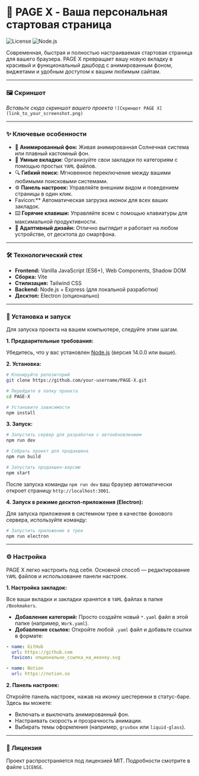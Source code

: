 # 🌅 PAGE X - Ваша персональная стартовая страница

![License](https://img.shields.io/badge/license-MIT-blue.svg) ![Node.js](https://img.shields.io/badge/node-%3E%3D14.0.0-brightgreen.svg)

Современная, быстрая и полностью настраиваемая стартовая страница для вашего браузера. PAGE X превращает вашу новую вкладку в красивый и функциональный дашборд с анимированным фоном, виджетами и удобным доступом к вашим любимым сайтам.

---

### 🖼️ Скриншот

*Вставьте сюда скриншот вашего проекта*
`![Скриншот PAGE X](link_to_your_screenshot.png)`

---

### ✨ Ключевые особенности

*   🌌 **Анимированный фон:** Живая анимированная Солнечная система или плавный кастомный фон.
*   📑 **Умные вкладки:** Организуйте свои закладки по категориям с помощью простых `YAML` файлов.
*   🔍 **Гибкий поиск:** Мгновенное переключение между вашими любимыми поисковыми системами.
*   ⚙️ **Панель настроек:** Управляйте внешним видом и поведением страницы в один клик.
*    Favicon:** Автоматическая загрузка иконок для всех ваших закладок.
*   ⌨️ **Горячие клавиши:** Управляйте всем с помощью клавиатуры для максимальной продуктивности.
*   📱 **Адаптивный дизайн:** Отлично выглядит и работает на любом устройстве, от десктопа до смартфона.

---

### 🛠️ Технологический стек

*   **Frontend:** Vanilla JavaScript (ES6+), Web Components, Shadow DOM
*   **Сборка:** Vite
*   **Стилизация:** Tailwind CSS
*   **Backend:** Node.js + Express (для локальной разработки)
*   **Десктоп:** Electron (опционально)

---

### 🚀 Установка и запуск

Для запуска проекта на вашем компьютере, следуйте этим шагам.

**1. Предварительные требования:**

Убедитесь, что у вас установлен [Node.js](https://nodejs.org/) (версия 14.0.0 или выше).

**2. Установка:**

```bash
# Клонируйте репозиторий
git clone https://github.com/your-username/PAGE-X.git

# Перейдите в папку проекта
cd PAGE-X

# Установите зависимости
npm install
```

**3. Запуск:**

```bash
# Запустить сервер для разработки с автообновлением
npm run dev

# Собрать проект для продакшена
npm run build

# Запустить продакшен-версию
npm start
```

После запуска команды `npm run dev` ваш браузер автоматически откроет страницу `http://localhost:3001`.

**4. Запуск в режиме десктоп-приложения (Electron):**

Для запуска приложения в системном трее в качестве фонового сервера, используйте команду:

```bash
# Запустить приложение в трее
npm run electron
```

---

### ⚙️ Настройка

PAGE X легко настроить под себя. Основной способ — редактирование `YAML` файлов и использование панели настроек.

**1. Настройка закладок:**

Все ваши вкладки и закладки хранятся в `YAML` файлах в папке `/Bookmakers`.

*   **Добавление категорий:** Просто создайте новый `*.yaml` файл в этой папке (например, `Work.yaml`).
*   **Добавление ссылок:** Откройте любой `.yaml` файл и добавьте ссылки в формате:

```yaml
- name: GitHub
  url: https://github.com
  favicon: опционально_ссылка_на_иконку.svg

- name: Notion
  url: https://notion.so
```

**2. Панель настроек:**

Откройте панель настроек, нажав на иконку шестеренки в статус-баре. Здесь вы можете:
*   Включать и выключать анимированный фон.
*   Настраивать скорость и прозрачность анимации.
*   Выбирать темы оформления (например, `gruvbox` или `liquid-glass`).

---

### 📄 Лицензия

Проект распространяется под лицензией MIT. Подробности смотрите в файле `LICENSE`.